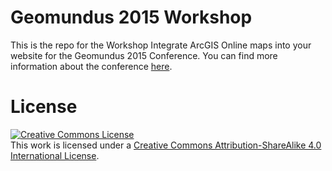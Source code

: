 # Geomundus 2015 Workshop
This is the repo for the Workshop Integrate ArcGIS Online maps into your website for the Geomundus 2015 Conference. You can find more information about the conference <a href="http://geomundus.org/" alt="Geomundus Conference website">here</a>.

License
===================
<a rel="license" href="http://creativecommons.org/licenses/by-sa/4.0/"><img alt="Creative Commons License" style="border-width:0" src="http://i.creativecommons.org/l/by-sa/4.0/88x31.png" /></a><br />This work is licensed under a <a rel="license" href="http://creativecommons.org/licenses/by-sa/4.0/">Creative Commons Attribution-ShareAlike 4.0 International License</a>.

